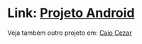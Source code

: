 # Link: <a href="https://github.com/Skarzyll/Projeto-Android/PA.html" target="_blanck">Projeto Android</a>
Veja também outro projeto em: <a href="https://github.com/Skarzyll" target="_blanck">Caio Cezar</a>
